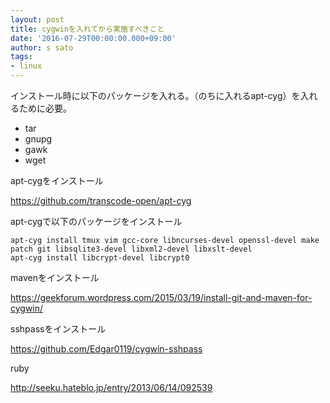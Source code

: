 ```yaml
---
layout: post
title: cygwinを入れてから実施すべきこと
date: '2016-07-29T00:00:00.000+09:00' 
author: s sato 
tags:
- linux
---
```


インストール時に以下のパッケージを入れる。（のちに入れるapt-cyg）を入れるために必要。  

- tar
- gnupg
- gawk
- wget

apt-cygをインストール  

https://github.com/transcode-open/apt-cyg


apt-cygで以下のパッケージをインストール  

```
apt-cyg install tmux vim gcc-core libncurses-devel openssl-devel make patch git libsqlite3-devel libxml2-devel libxslt-devel
apt-cyg install libcrypt-devel libcrypt0
```

mavenをインストール  


https://geekforum.wordpress.com/2015/03/19/install-git-and-maven-for-cygwin/

sshpassをインストール  

https://github.com/Edgar0119/cygwin-sshpass


ruby   

http://seeku.hateblo.jp/entry/2013/06/14/092539

